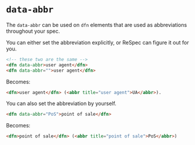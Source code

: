# `data-abbr`

The `data-abbr` can be used on `dfn` elements that are used as abbreviations throughout your spec.

You can either set the abbreviation explicitly, or ReSpec can figure it out for you.

<aside class="example" title="Generate abbreviation automatically.">

```html
<!-- these two are the same -->
<dfn data-abbr>user agent</dfn>
<dfn data-abbr="">user agent</dfn>
```

Becomes:

<samp>

```html
<dfn>user agent</dfn> (<abbr title="user agent">UA</abbr>).
```

</samp>

</aside>

You can also set the abbreviation by yourself.

<aside class="example" title="Explicitly specify an abbreviation.">

```html
<dfn data-abbr="PoS">point of sale</dfn>
```

Becomes:

<samp>

```html
<dfn>point of sale</dfn> (<abbr title="point of sale">PoS</abbr>)
```

</samp>
</aside>
